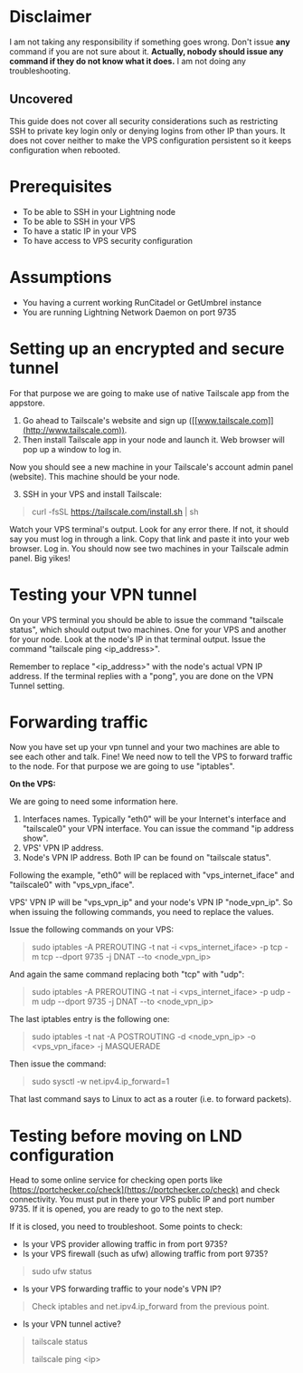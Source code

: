 # Disclaimer
I am not taking any responsibility if something goes wrong. Don't issue **any** command if you are not sure about it. **Actually, nobody should issue any command if they do not know what it does.** I am not doing any troubleshooting.

## Uncovered
This guide does not cover all security considerations such as restricting SSH to private key login only or denying logins from other IP than yours.
It does not cover neither to make the VPS configuration persistent so it keeps configuration when rebooted.

# Prerequisites

- To be able to SSH in your Lightning node
- To be able to SSH in your VPS
- To have a static IP in your VPS
- To have access to VPS security configuration

# Assumptions

- You having a current working RunCitadel or GetUmbrel instance
- You are running Lightning Network Daemon on port 9735

# Setting up an encrypted and secure tunnel

For that purpose we are going to make use of native Tailscale app from the appstore.

1. Go ahead to Tailscale\'s website and sign up ([[www.tailscale.com]](http://www.tailscale.com)).
2. Then install Tailscale app in your node and launch it. Web browser will pop up a window to log in.

Now you should see a new machine in your Tailscale\'s account admin panel (website). This machine should be your node.

3. SSH in your VPS and install Tailscale:

> curl -fsSL https://tailscale.com/install.sh \| sh

Watch your VPS terminal\'s output. Look for any error there. If not, it should say you must log in through a link. Copy that link and paste it into your web browser. Log in. You should now see two machines in your Tailscale admin panel. Big yikes!

# Testing your VPN tunnel

On your VPS terminal you should be able to issue the command \"tailscale status\", which should output two machines. One for your VPS and another for your node. Look at the node\'s IP in that terminal output. Issue the command "tailscale ping \<ip_address\>\".

Remember to replace \"\<ip_address\>\" with the node\'s actual VPN IP address. If the terminal replies with a \"pong\", you are done on the VPN Tunnel setting.

# Forwarding traffic

Now you have set up your vpn tunnel and your two machines are able to see each other and talk. Fine! We need now to tell the VPS to forward traffic to the node. For that purpose we are going to use \"iptables\".

**On the VPS:**

We are going to need some information here.

1. Interfaces names. Typically \"eth0\" will be your Internet\'s interface and \"tailscale0\" your VPN interface. You can issue the command "ip address show".
2. VPS\' VPN IP address.
3. Node\'s VPN IP address. Both IP can be found on \"tailscale status\".

Following the example, \"eth0\" will be replaced with \"vps_internet_iface\" and \"tailscale0\" with \"vps_vpn_iface\".

VPS\' VPN IP will be \"vps_vpn_ip\" and your node\'s VPN IP \"node_vpn_ip\". So when issuing the following commands, you need to replace the values.

Issue the following commands on your VPS:

> sudo iptables -A PREROUTING -t nat -i \<vps_internet_iface\> -p tcp -m tcp \--dport 9735 -j DNAT \--to \<node_vpn_ip\>

And again the same command replacing both \"tcp\" with \"udp\":

> sudo iptables -A PREROUTING -t nat -i \<vps_internet_iface\> -p udp -m udp \--dport 9735 -j DNAT \--to \<node_vpn_ip\>

The last iptables entry is the following one:

> sudo iptables -t nat -A POSTROUTING -d \<node_vpn_ip\> -o \<vps_vpn_iface\> -j MASQUERADE

Then issue the command:

> sudo sysctl -w net.ipv4.ip_forward=1

That last command says to Linux to act as a router (i.e. to forward packets).

# Testing before moving on LND configuration

Head to some online service for checking open ports like [https://portchecker.co/check](https://portchecker.co/check) and check connectivity. You must put in there your VPS public IP and port number 9735. If it is opened, you are ready to go to the next step.

If it is closed, you need to troubleshoot. Some points to check:

- Is your VPS provider allowing traffic in from port 9735?
- Is your VPS firewall (such as ufw) allowing traffic from port 9735?
> sudo ufw status
- Is your VPS forwarding traffic to your node's VPN IP?
> Check iptables and net.ipv4.ip_forward from the previous point.
- Is your VPN tunnel active?
> tailscale status
> 
> tailscale ping \<ip\>
